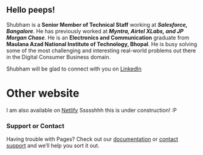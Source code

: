 ## Hello peeps!

Shubham is a **Senior Member of Technical Staff** working at **_Salesforce, Bangalore_**. He has previously worked at **_Myntra, Airtel XLabs, and JP Morgan Chase_**. He is an **Electronics and Communication** graduate from **Maulana Azad National Institute of Technology, Bhopal**. He is busy solving some of the most challenging and interesting real-world problems out there in the Digital Consumer Business domain.

Shubham will be glad to connect with you on [LinkedIn](https://www.linkedin.com/in/shubhamshivhare)

# Other website
I am also available on [Netlify](https://shubhamshivhare.netlify.app)
Ssssshhh this is under construction! :P


### Support or Contact

Having trouble with Pages? Check out our [documentation](https://docs.github.com/categories/github-pages-basics/) or [contact support](https://github.com/contact) and we’ll help you sort it out.
